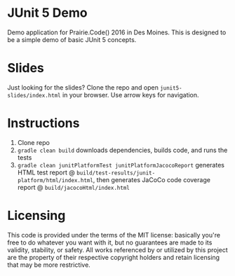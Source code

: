# JUnit 5 Demo

Demo application for Prairie.Code() 2016 in Des Moines. This is designed
to be a simple demo of basic JUnit 5 concepts.

# Slides

Just looking for the slides? Clone the repo and open `junit5-slides/index.html` in your browser. Use arrow keys for navigation.

# Instructions

1. Clone repo
2. `gradle clean build` downloads dependencies, builds code, and runs the tests
3. `gradle clean junitPlatformTest junitPlatformJacocoReport` generates HTML test report @ `build/test-results/junit-platform/html/index.html`, then generates JaCoCo code coverage report @ `build/jacocoHtml/index.html`

# Licensing
This code is provided under the terms of the MIT license: basically you're free to do whatever you want with it, but no guarantees are made to its validity, stability, or safety. All works referenced by or utilized by this project are the property of their respective copyright holders and retain licensing that may be more restrictive.